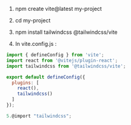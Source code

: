 1. npm create vite@latest my-project  
2. cd my-project  
3. npm install tailwindcss @tailwindcss/vite  

4. In vite.config.js :

```js
import { defineConfig } from 'vite';
import react from '@vitejs/plugin-react';
import tailwindcss from '@tailwindcss/vite';

export default defineConfig({
  plugins: [
    react(),
    tailwindcss()
  ]
});

5.@import "tailwindcss";